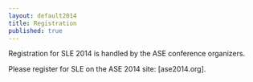 ```yaml
---
layout: default2014
title: Registration
published: true
---
```


Registration for SLE 2014 is handled by the ASE conference organizers.

Please register for SLE on the ASE 2014 site:  [ase2014.org].
